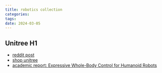 ```yaml
---
title: robotics collection
categories: 
tags: 
date: 2024-03-05
---
```


## Unitree H1

- [reddit post](https://www.reddit.com/r/robotics/comments/1b5pz62/humanoid_robot_dancing_high_five_waving_hugging/)
- [shop unitree](https://shop.unitree.com/products/unitree-h1)
- [academic report: Expressive Whole-Body Control for Humanoid Robots](https://expressive-humanoid.github.io/)